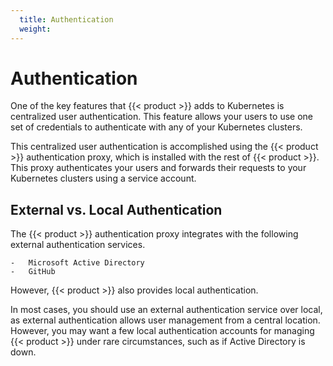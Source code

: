 ```yaml
---
  title: Authentication
  weight:
---
```


# Authentication

One of the key features that {{< product >}} adds to Kubernetes is centralized user authentication. This feature allows your users to use one set of credentials to authenticate with any of your Kubernetes clusters.

This centralized user authentication is accomplished using the {{< product >}} authentication proxy, which is installed with the rest of {{< product >}}. This proxy authenticates your users and forwards their requests to your Kubernetes clusters using a service account.

## External vs. Local Authentication

The {{< product >}} authentication proxy integrates with the following external authentication services.

	-	Microsoft Active Directory
	-	GitHub

However, {{< product >}} also provides local authentication.

In most cases, you should use an external authentication service over local, as external authentication allows user management from a central location. However, you may want a few local authentication accounts for managing {{< product >}} under rare circumstances, such as if Active Directory is down.
